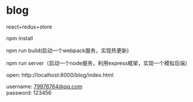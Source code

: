 # blog
react+redux+store

npm install

npm run build(启动一个webpack服务，实现热更新)

npm run server（启动一个node服务，利用express框架，实现一个模拟后端）

open: http://localhost:8000/blog/index.html 

username: 79976764@qq.com  
password: 123456



